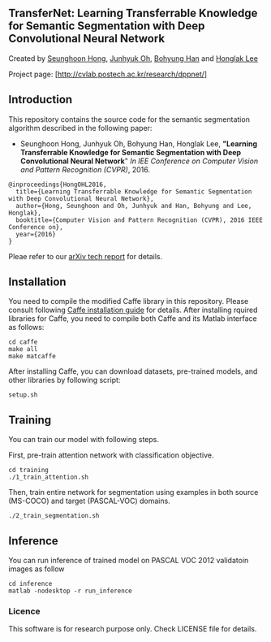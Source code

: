 ## TransferNet: Learning Transferrable Knowledge for Semantic Segmentation with Deep Convolutional Neural Network

Created by [Seunghoon Hong](http://cvlab.postech.ac.kr/~maga33/), [Junhyuk Oh](https://sites.google.com/a/umich.edu/junhyuk-oh/), [Bohyung Han](http://cvlab.postech.ac.kr/~bhhan/) and [Honglak Lee](http://web.eecs.umich.edu/~honglak/)


Project page: [http://cvlab.postech.ac.kr/research/dppnet/]

## Introduction

This repository contains the source code for the semantic segmentation algorithm described in the following paper:   
* Seunghoon Hong, Junhyuk Oh, Bohyung Han, Honglak Lee, **"Learning Transferrable Knowledge for Semantic Segmentation with Deep Convolutional Neural Network**"
    _In IEE Conference on Computer Vision and Pattern Recognition (CVPR)_, 2016.

```
@inproceedings{HongOHL2016,
  title={Learning Transferrable Knowledge for Semantic Segmentation with Deep Convolutional Neural Network},
  author={Hong, Seunghoon and Oh, Junhyuk and Han, Bohyung and Lee, Honglak},
  booktitle={Computer Vision and Pattern Recognition (CVPR), 2016 IEEE Conference on},
  year={2016}
}
```

Pleae refer to our [arXiv tech report](http://arxiv.org/abs/1512.07928) for details. 

## Installation

You need to compile the modified Caffe library in this repository.
Please consult following [Caffe installation guide](http://caffe.berkeleyvision.org/installation.html) for details. 
After installing rquired libraries for Caffe, you need to compile both Caffe and its Matlab interface as follows: 

```
cd caffe
make all
make matcaffe
```

After installing Caffe, you can download datasets, pre-trained models, and other libraries by following script:

```
setup.sh
```


## Training

You can train our model with following steps.

First, pre-train attention network with classification objective.

```
cd training
./1_train_attention.sh
```

Then, train entire network for segmentation using examples in both source (MS-COCO) and target (PASCAL-VOC) domains.

```
./2_train_segmentation.sh
```

## Inference

You can run inference of trained model on PASCAL VOC 2012 validatoin images as follow

```
cd inference
matlab -nodesktop -r run_inference
```

### Licence

This software is for research purpose only.
Check LICENSE file for details.

